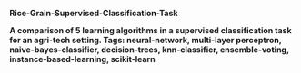 
<b>Rice-Grain-Supervised-Classification-Task<b/>

A comparison of 5 learning algorithms in a supervised classification task for an agri-tech setting. 
Tags: neural-network, multi-layer perceptron, naive-bayes-classifier, decision-trees, knn-classifier, ensemble-voting, instance-based-learning, scikit-learn
